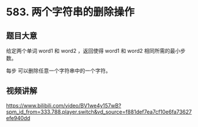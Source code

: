 # 583. 两个字符串的删除操作

## 题目大意
给定两个单词 word1 和 word2 ，返回使得 word1 和  word2 相同所需的最小步数。

每步 可以删除任意一个字符串中的一个字符。

## 视频讲解
https://www.bilibili.com/video/BV1we4y157wB?spm_id_from=333.788.player.switch&vd_source=f881def7ea7cf10e6fa73627efe940dd
